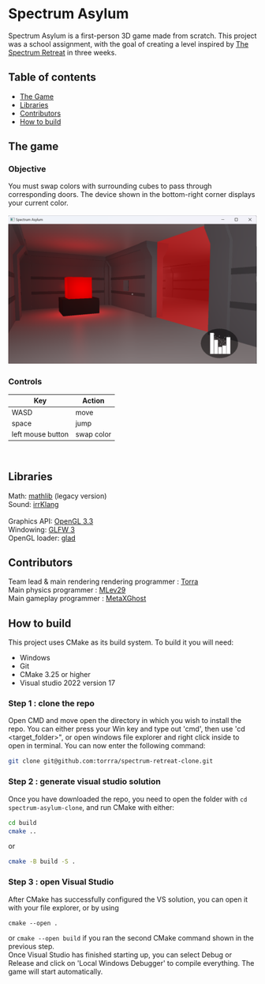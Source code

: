 # Spectrum Asylum

Spectrum Asylum is a first-person 3D game made from scratch. This project was a school assignment, with the goal of creating a level inspired by [The Spectrum Retreat](https://store.steampowered.com/app/763250/The_Spectrum_Retreat/) in three weeks.

## Table of contents
* [The Game]()
* [Libraries](https://github.com/torrra/spectrum-retreat-clone?tab=readme-ov-file#libraries)
* [Contributors](https://github.com/torrra/spectrum-retreat-clone?tab=readme-ov-file#contributors)
* [How to build](https://github.com/torrra/spectrum-retreat-clone?tab=readme-ov-file#how-to-build)

## The game

### Objective

You must swap colors with surrounding cubes to pass through corresponding doors. The device shown in the bottom-right corner displays your current color.  
<br>
![First in-game cube and its door](https://github.com/torrra/spectrum-retreat-clone/blob/main/documents/Screen/FirstDoor.png)

### Controls

| Key | Action |
| --- | --- |
| WASD | move |
| space | jump |
| left mouse button | swap color |

<br>

## Libraries

Math: [mathlib](https://github.com/torrra/mathlib) (legacy version)  
Sound: [irrKlang](https://www.ambiera.com/irrklang/)  
<br>
Graphics API: [OpenGL 3.3](https://www.opengl.org/)  
Windowing: [GLFW 3](https://www.glfw.org/)  
OpenGL loader: [glad](https://glad.dav1d.de/)


## Contributors

Team lead & main rendering rendering programmer : [Torra](https://github.com/torrra)  
Main physics programmer : [MLev29](https://github.com/MLev29)  
Main gameplay programmer : [MetaXGhost](https://github.com/MetaXGhost)

## How to build

This project uses CMake as its build system. To build it you will need:  
* Windows
* Git
* CMake 3.25 or higher
* Visual studio 2022 version 17

### Step 1 : clone the repo

Open CMD and move open the directory in which you wish to install the repo. You can either press your Win key and type out 'cmd', then use 'cd <target_folder>", or open windows file explorer and right click inside to open in terminal. You can now enter the following command:

```bash
git clone git@github.com:torrra/spectrum-retreat-clone.git
```

### Step 2 : generate visual studio solution

Once you have downloaded the repo, you need to open the folder with `cd spectrum-asylum-clone`, and run CMake with either:

```bash
cd build
cmake ..
```

or

```bash
cmake -B build -S .
```

### Step 3 : open Visual Studio

After CMake has successfully configured the VS solution, you can open it with your file explorer, or by using 
```
cmake --open .
``` 
or ```cmake --open build``` if you ran the second CMake command shown in the previous step.  
Once Visual Studio has finished starting up, you can select Debug or Release and click on 'Local Windows Debugger' to compile everything. The game will start automatically.


